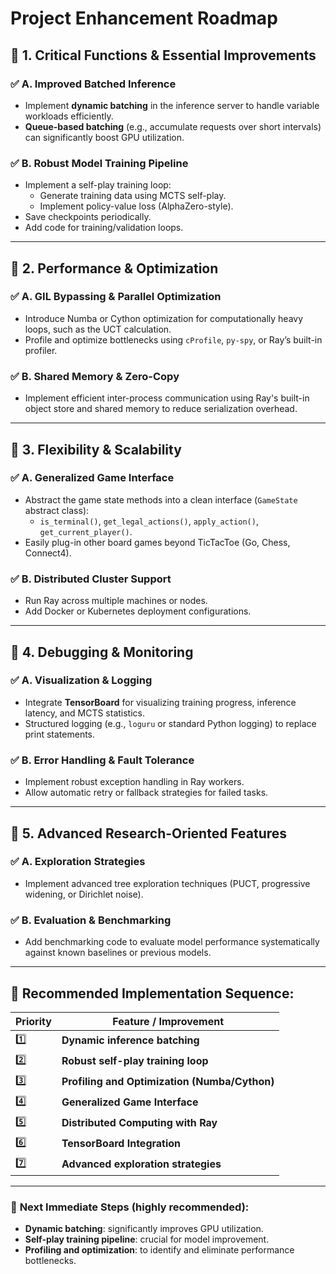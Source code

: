 # Project Enhancement Roadmap

## 🚩 **1\. Critical Functions & Essential Improvements**

### ✅ **A. Improved Batched Inference**
- Implement **dynamic batching** in the inference server to handle variable workloads efficiently.
- **Queue-based batching** (e.g., accumulate requests over short intervals) can significantly boost GPU utilization.

### ✅ **B. Robust Model Training Pipeline**
- Implement a self-play training loop:
  - Generate training data using MCTS self-play.
  - Implement policy-value loss (AlphaZero-style).
- Save checkpoints periodically.
- Add code for training/validation loops.

---

## 🚩 **2\. Performance & Optimization**

### ✅ **A. GIL Bypassing & Parallel Optimization**
- Introduce Numba or Cython optimization for computationally heavy loops, such as the UCT calculation.
- Profile and optimize bottlenecks using `cProfile`, `py-spy`, or Ray’s built-in profiler.

### ✅ **B. Shared Memory & Zero-Copy**
- Implement efficient inter-process communication using Ray's built-in object store and shared memory to reduce serialization overhead.

---

## 🚩 **3\. Flexibility & Scalability**

### ✅ **A. Generalized Game Interface**
- Abstract the game state methods into a clean interface (`GameState` abstract class):
  - `is_terminal()`, `get_legal_actions()`, `apply_action()`, `get_current_player()`.
- Easily plug-in other board games beyond TicTacToe (Go, Chess, Connect4).

### ✅ **B. Distributed Cluster Support**
- Run Ray across multiple machines or nodes.
- Add Docker or Kubernetes deployment configurations.

---

## 🚩 **4\. Debugging & Monitoring**

### ✅ **A. Visualization & Logging**
- Integrate **TensorBoard** for visualizing training progress, inference latency, and MCTS statistics.
- Structured logging (e.g., `loguru` or standard Python logging) to replace print statements.

### ✅ **B. Error Handling & Fault Tolerance**
- Implement robust exception handling in Ray workers.
- Allow automatic retry or fallback strategies for failed tasks.

---

## 🚩 **5\. Advanced Research-Oriented Features**

### ✅ **A. Exploration Strategies**
- Implement advanced tree exploration techniques (PUCT, progressive widening, or Dirichlet noise).

### ✅ **B. Evaluation & Benchmarking**
- Add benchmarking code to evaluate model performance systematically against known baselines or previous models.

---

## 🚩 **Recommended Implementation Sequence:**

| Priority | Feature / Improvement                       |
|----------|---------------------------------------------|
| 1️⃣      | **Dynamic inference batching**              |
| 2️⃣      | **Robust self-play training loop**          |
| 3️⃣      | **Profiling and Optimization (Numba/Cython)**|
| 4️⃣      | **Generalized Game Interface**              |
| 5️⃣      | **Distributed Computing with Ray**          |
| 6️⃣      | **TensorBoard Integration**                 |
| 7️⃣      | **Advanced exploration strategies**         |

---

### 🎯 **Next Immediate Steps (highly recommended):**

- **Dynamic batching**: significantly improves GPU utilization.
- **Self-play training pipeline**: crucial for model improvement.
- **Profiling and optimization**: to identify and eliminate performance bottlenecks.
